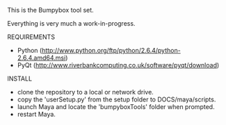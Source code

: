 This is the Bumpybox tool set.

Everything is very much a work-in-progress.

REQUIREMENTS

- Python (http://www.python.org/ftp/python/2.6.4/python-2.6.4.amd64.msi)
- PyQt (http://www.riverbankcomputing.co.uk/software/pyqt/download)


INSTALL

- clone the repository to a local or network drive.
- copy the 'userSetup.py' from the setup folder to DOCS/maya/scripts.
- launch Maya and locate the 'bumpyboxTools' folder when prompted.
- restart Maya.
